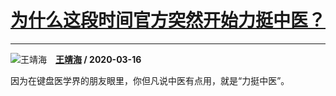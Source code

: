# [为什么这段时间官方突然开始力挺中医？](https://www.zhihu.com/answer/1083136303)

-----------------------------------------------------------------

![王靖海](https://pic1.zhimg.com/v2-e22f77cf4dcec9a94ab652a5b5fef996.jpg?source=1940ef5c "王靖海")&emsp;**[王靖海](https://www.zhihu.com/people/wang-lao-yu-88) / 2020-03-16**

因为在键盘医学界的朋友眼里，你但凡说中医有点用，就是“力挺中医”。

